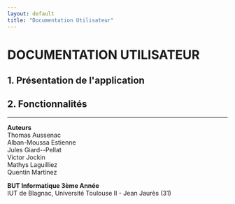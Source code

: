 ```yaml
---
layout: default
title: "Documentation Utilisateur"
---
```

# DOCUMENTATION UTILISATEUR

## 1. Présentation de l'application
## 2. Fonctionnalités

---

**Auteurs**  
Thomas Aussenac  
Alban-Moussa Estienne  
Jules Giard--Pellat  
Victor Jockin  
Mathys Laguilliez  
Quentin Martinez  

**BUT Informatique 3ème Année**  
IUT de Blagnac, Université Toulouse II - Jean Jaurès (31)